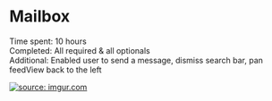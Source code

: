 # Mailbox

Time spent: 10 hours <br/> 
Completed: All required & all optionals</br>
Additional: Enabled user to send a message, dismiss search bar, pan feedView back to the left </br>

<a href="http://imgur.com/jlXEOgT"><img src="http://i.imgur.com/jlXEOgT.gif" title="source: imgur.com" /></a>
